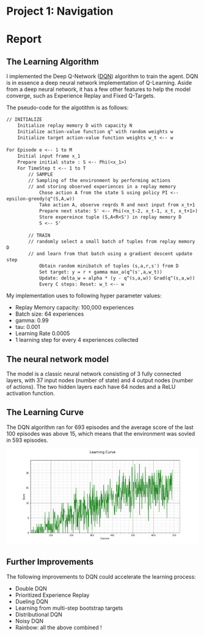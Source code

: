 [//]: # (Image References)

[image1]: dqn_agent_learning_curve.jpg "Learning Curve"

# Project 1: Navigation

# Report

## The Learning Algorithm
I implemented the Deep Q-Network ([DQN](https://web.stanford.edu/class/psych209/Readings/MnihEtAlHassibis15NatureControlDeepRL.pdf)) algorithm to train the agent. DQN is in essence a deep neural network implementation of Q-Learning. Aside from a deep neural network, it has a few other features to help the model converge, such as Experience Replay and Fixed Q-Targets.

The pseudo-code for the algotithm is as follows:

    // INITIALIZE
        Initialize replay memory D with capacity N
        Initialize action-value function q^ with random weights w
        Initialize target action-value function weights w_t <-- w

    For Episode e <-- 1 to M
        Initial input frame x_1
        Prepare initial state : S <-- Phi(<x_1>)
        For TimeStep t <-- 1 to T
            // SAMPLE
            // Sampling of the environment by performing actions 
            // and storing observed experiences in a replay memory
                Chose action A from the state S using policy PI <-- epsilon-greedy(q^(S,A,w))
                Take action A, observe reqrds R and next input from x_t+1
                Prepare next state: S' <-- Phi(<x_t-2, x_t-1, x_t, x_t+1>)
                Store expereince tuple (S,A<R<S') in replay memory D
                S <-- S'
            
            // TRAIN
            // randomly select a small batch of tuples from replay memory D
            // and learn from that batch using a gradient descent update step
                Obtain random minibatch of tuples (s,a,r,s') from D
                Set target: y = r + gamma max_a(q^(s',a,w_t))
                Update: delta_w = alpha * (y - q^(s,a,w)) Grad(q^(s,a,w))
                Every C steps: Reset: w_t <-- w

My implementation uses to following hyper parameter values:

* Replay Memory capacity: 100,000 experiences
* Batch size: 64 experiences
* gamma: 0.99
* tau: 0.001
* Learning Rate 0.0005
* 1 learning step for every 4 experiences collected

## The neural network model
The model is a classic neural network consisting of 3 fully connected layers, with 37 input nodes (number of state) and 4 output nodes (number of actions). The two hidden layers each have 64 nodes and a ReLU activation function.

## The Learning Curve

The DQN algorithm ran for 693 episodes and the average score of the last 100 episodes was above 15, which means that the environment was sovled in 593 episodes.

![Learning Curve][image1]

## Further Improvements

The following improvements to DQN could accelerate the learning process:
* Double DQN
* Prioritized Experience Replay
* Dueling DQN
* Learning from multi-step bootstrap targets
* Distributional DQN
* Noisy DQN
* Rainbow: all the above combined !
